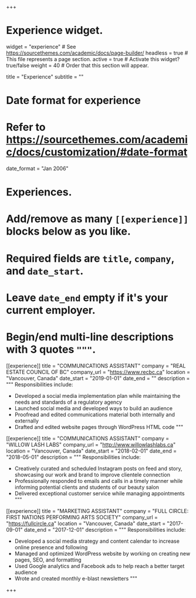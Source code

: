 +++
# Experience widget.
widget = "experience"  # See https://sourcethemes.com/academic/docs/page-builder/
headless = true  # This file represents a page section.
active = true  # Activate this widget? true/false
weight = 40  # Order that this section will appear.

title = "Experience"
subtitle = ""

# Date format for experience
#   Refer to https://sourcethemes.com/academic/docs/customization/#date-format
date_format = "Jan 2006"

# Experiences.
#   Add/remove as many `[[experience]]` blocks below as you like.
#   Required fields are `title`, `company`, and `date_start`.
#   Leave `date_end` empty if it's your current employer.
#   Begin/end multi-line descriptions with 3 quotes `"""`.
[[experience]]
  title = "COMMUNICATIONS ASSISTANT"
  company = "REAL ESTATE COUNCIL OF BC"
  company_url = "https://www.recbc.ca"
  location = "Vancouver, Canada"
  date_start = "2019-01-01"
  date_end = ""
  description = """
  Responsibilities include:
  
  * Developed a social media implementation plan while maintaining the needs and standards of a regulatory agency
  * Launched social media and developed ways to build an audience 
  * Proofread and edited communications material both internally and externally
  * Drafted and edited website pages through WordPress HTML code
  """

[[experience]]
  title = "COMMUNICATIONS ASSISTANT"
  company = "WILLOW LASH LABS"
  company_url = "http://www.willowlashlabs.ca"
  location = "Vancouver, Canada"
  date_start = "2018-02-01"
  date_end = "2018-05-01"
  description = """
  Responsibilities include:

  * Creatively curated and scheduled Instagram posts on feed and story, showcasing our work and brand to improve clientele connection
  * Professionally responded to emails and calls in a timely manner while informing potential clients and students of our beauty salon 
  * Delivered exceptional customer service while managing appointments
  """

[[experience]]
  title = "MARKETING ASSISTANT"
  company = "FULL CIRCLE: FIRST NATIONS PERFORMING ARTS SOCIETY"
  company_url = "https://fullcircle.ca"
  location = "Vancouver, Canada"
  date_start = "2017-09-01"
  date_end = "2017-12-01"
  description = """
  Responsibilities include:

  * Developed a social media strategy and content calendar to increase online presence and following
  * Managed and optimized WordPress website by working on creating new pages, SEO, and formatting
  * Used Google analytics and Facebook ads to help reach a better target audience 
  * Wrote and created monthly e-blast newsletters
  """

+++
